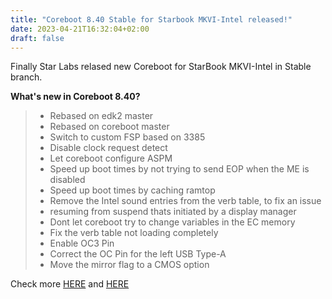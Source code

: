 ```yaml
---
title: "Coreboot 8.40 Stable for Starbook MKVI-Intel released!"
date: 2023-04-21T16:32:04+02:00
draft: false
---
```


Finally Star Labs relased new Coreboot for StarBook MKVI-Intel in Stable branch.

**What's new in Coreboot 8.40?**

> - Rebased on edk2 master
> - Rebased on coreboot master
> - Switch to custom FSP based on 3385
> - Disable clock request detect
> - Let coreboot configure ASPM
> - Speed up boot times by not trying to send EOP when the ME is disabled
> - Speed up boot times by caching ramtop
> - Remove the Intel sound entries from the verb table, to fix an issue
> - resuming from suspend thats initiated by a display manager
> - Dont let coreboot try to change variables in the EC memory
> - Fix the verb table not loading completely
> - Enable OC3 Pin
> - Correct the OC Pin for the left USB Type-A
> - Move the mirror flag to a CMOS option


Check more [HERE](https://github.com/StarLabsLtd/firmware/commit/e0c3c59eb4afe6e3f03f2a1f4b1f3dcb044be95e) and [HERE](https://fwupd.org/lvfs/devices/com.starlabs.B6-I.coreboot#186cc4159a8c5fb6f43c3e3122db1d35)

